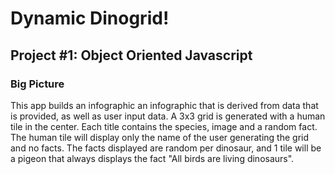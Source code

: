 # Dynamic Dinogrid!
## Project #1: Object Oriented Javascript

### Big Picture

This app builds an infographic an infographic that is derived from data that is provided, as well as user input data. A 3x3 grid is generated with a human tile in the center. Each title contains the species, image and a random fact.  The human tile will display only the name of the user generating the grid and no facts.  The facts displayed are random per dinosaur, and 1 tile will be a pigeon that always displays the fact "All birds are living dinosaurs".
